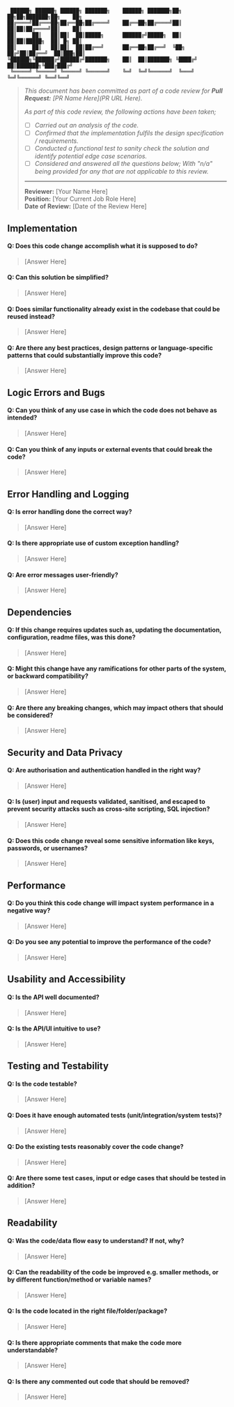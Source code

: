 ```
 ██████╗ ██████╗ ██████╗ ███████╗    ██████╗ ███████╗██╗   ██╗██╗███████╗██╗    ██╗ 
██╔════╝██╔═══██╗██╔══██╗██╔════╝    ██╔══██╗██╔════╝██║   ██║██║██╔════╝██║    ██║ 
██║     ██║   ██║██║  ██║█████╗      ██████╔╝█████╗  ██║   ██║██║█████╗  ██║ █╗ ██║ 
██║     ██║   ██║██║  ██║██╔══╝      ██╔══██╗██╔══╝  ╚██╗ ██╔╝██║██╔══╝  ██║███╗██║ 
╚██████╗╚██████╔╝██████╔╝███████╗    ██║  ██║███████╗ ╚████╔╝ ██║███████╗╚███╔███╔╝ 
 ╚═════╝ ╚═════╝ ╚═════╝ ╚══════╝    ╚═╝  ╚═╝╚══════╝  ╚═══╝  ╚═╝╚══════╝ ╚══╝╚══╝  
```

> _This document has been committed as part of a code review for **Pull Request:** [PR Name Here](PR URL Here)._
>  
>  _As part of this code review, the following actions have been taken;_
> - [ ] _Carried out an analysis of the code._
> - [ ] _Confirmed that the implementation fulfils the design specification / requirements._
> - [ ] _Conducted a functional test to sanity check the solution and identify potential edge case scenarios._
> - [ ] _Considered and answered all the questions below; With "n/a" being provided for any that are not applicable to this review._
> 
> ---
> 
> **Reviewer:** [Your Name Here] \
> **Position:** [Your Current Job Role Here] \
> **Date of Review:** [Date of the Review Here]



## Implementation
#### Q: Does this code change accomplish what it is supposed to do?
> [Answer Here]

#### Q: Can this solution be simplified?
> [Answer Here]

#### Q: Does similar functionality already exist in the codebase that could be reused instead?
> [Answer Here]

#### Q: Are there any best practices, design patterns or language-specific patterns that could substantially improve this code?
> [Answer Here]



## Logic Errors and Bugs
#### Q: Can you think of any use case in which the code does not behave as intended?
> [Answer Here]

#### Q: Can you think of any inputs or external events that could break the code?
> [Answer Here]



## Error Handling and Logging
#### Q: Is error handling done the correct way?
> [Answer Here]

#### Q: Is there appropriate use of custom exception handling?
> [Answer Here]

#### Q: Are error messages user-friendly?
> [Answer Here]



## Dependencies
#### Q: If this change requires updates such as, updating the documentation, configuration, readme files, was this done?
> [Answer Here]

#### Q: Might this change have any ramifications for other parts of the system, or backward compatibility?
> [Answer Here]

#### Q: Are there any breaking changes, which may impact others that should be considered?
> [Answer Here]


## Security and Data Privacy
#### Q: Are authorisation and authentication handled in the right way?
> [Answer Here]

#### Q: Is (user) input and requests validated, sanitised, and escaped to prevent security attacks such as cross-site scripting, SQL injection?
> [Answer Here]

#### Q: Does this code change reveal some sensitive information like keys, passwords, or usernames?
> [Answer Here]



## Performance
#### Q: Do you think this code change will impact system performance in a negative way?
> [Answer Here]

#### Q: Do you see any potential to improve the performance of the code?
> [Answer Here]



## Usability and Accessibility
#### Q: Is the API well documented?
> [Answer Here]

#### Q: Is the API/UI intuitive to use?
> [Answer Here]



## Testing and Testability
#### Q: Is the code testable?
> [Answer Here]

#### Q: Does it have enough automated tests (unit/integration/system tests)?
> [Answer Here]

#### Q: Do the existing tests reasonably cover the code change?
> [Answer Here]

#### Q: Are there some test cases, input or edge cases that should be tested in addition?
> [Answer Here]



## Readability
#### Q: Was the code/data flow easy to understand? If not, why?
> [Answer Here]

#### Q: Can the readability of the code be improved e.g. smaller methods, or by different function/method or variable names?
> [Answer Here]

#### Q: Is the code located in the right file/folder/package?
> [Answer Here]

#### Q: Is there appropriate comments that make the code more understandable?
> [Answer Here]

#### Q: Is there any commented out code that should be removed?
> [Answer Here]

